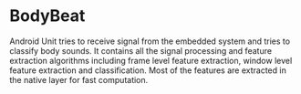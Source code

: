 BodyBeat
========

Android Unit tries to receive signal from the embedded system and tries to classify body sounds. It contains all the signal processing and feature extraction algorithms including frame level feature extraction, window level feature extraction and classification. Most of the features are extracted in the native layer for fast computation. 
